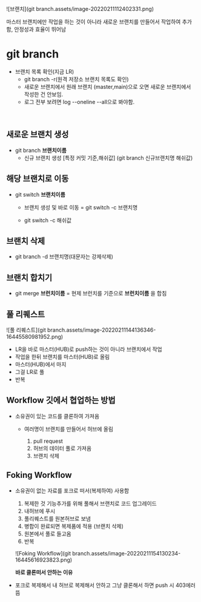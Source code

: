 ![브랜치](git branch.assets/image-20220211112402331.png)

마스터 브랜치에만 작업을 하는 것이 아니라 새로운 브랜치를 만들어서 작업하여 추가함, 안정성과 효율이 뛰어남



# git branch

- 브랜치 목록 확인(지금 LR)
  - git branch -r(원격 저장소 브랜치 목록도 확인)
  - 새로운 브랜치에서 원래 브랜치 (master,main)으로 오면 새로운 브랜치에서 작성한 건 안보임. 
  - 로그 전부 보려면 log --oneline --all으로 봐야함.

​			

## 새로운 브랜치 생성

- git branch **브랜치이름**
  - 신규 브랜치 생성 [특정 커밋 기준,해쉬값] (git branch 신규브랜치명 해쉬값)



## 해당 브랜치로 이동

- git switch **브랜치이름**

  - 브랜치 생성 및 바로 이동 = git switch -c 브랜치명

  -  git switch -c 해쉬값

##  브랜치 삭제

- git branch -d 브랜치명(대문자는 강제삭제)



## 브랜치 합치기

- git merge **브런치이름** = 현제 브런치를 기준으로 **브런치이름** 을 합침





## 풀 리퀘스트

 





![풀 리퀘스트](git branch.assets/image-20220211144136346-16445580981952.png)

- LR을 바로 마스터(HUB)로 push하는 것이 아니라 브랜치에서 작업
- 작업을 한뒤 브랜치를 마스터(HUB)로 올림
-  마스터(HUB)에서 마지
- 그걸 LR로 풀
- 반복





## Workflow 깃에서 협업하는 방법

- 소유권이 있는 코드를 클론하여 가져옴

  - 여러명이 브랜치를 만들어서 허브에 올림

   	1. pull request
   	1. 허브의 데이터 풀로 가져옴
   	1. 브랜치 삭제 





## Foking Workflow

- 소유권이 없는 자료를 포크로 떠서(복제하여) 사용함

  1. 복제한 것 기능추가를 위해 풀해서 브랜치로 코드 업그레이드
  2. 내허브에 푸시
  3. 풀리퀘스트를 원본허브로 보냄
  4. 병합이 완료되면 복제품에  적용 (브랜치 삭제)
  5. 원본에서 풀로 들고옴
  6. 반복

  ![Foking Workflow](git branch.assets/image-20220211154130234-16445616923823.png)

  **바로 클론떠서 안하는 이유**

- 포크로 복제해서 내 허브로 복제해서 안하고 그냥 클론해서 하면 push 시 403에러 뜸



 